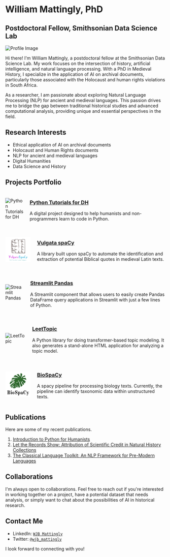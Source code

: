 # William Mattingly, PhD

## Postdoctoral Fellow, Smithsonian Data Science Lab

![Profile Image](https://datascience.si.edu/sites/default/files/styles/grid/public/pictures/people/mattingly.jpeg?itok=0fbvLZ14&c=09ce7f4584de49e7396a7f68be1a4295)

Hi there! I'm William Mattingly, a postdoctoral fellow at the Smithsonian Data Science Lab. My work focuses on the intersection of history, artificial intelligence, and natural language processing. With a PhD in Medieval History, I specialize in the application of AI on archival documents, particularly those associated with the Holocaust and human rights violations in South Africa.

As a researcher, I am passionate about exploring Natural Language Processing (NLP) for ancient and medieval languages. This passion drives me to bridge the gap between traditional historical studies and advanced computational analysis, providing unique and essential perspectives in the field.

## Research Interests

- Ethical application of AI on archival documents
- Holocaust and Human Rights documents
- NLP for ancient and medieval languages
- Digital Humanities
- Data Science and History

## Projects Portfolio

<div style="display:flex; justify-content:start; align-items:center; margin-bottom:20px;">
  <img src="https://yt3.ggpht.com/ytc/AMLnZu8FTr94PPWte0tSzJTJhhbC7fQKF-3PvEqXzgDEaA=s900-c-k-c0x00ffffff-no-rj" alt="Python Tutorials for DH" width="80px" style="margin-right:20px;">
  <div>
    <h3><a href="https://www.youtube.com/pythontutorialsfordigitalhumanities">Python Tutorials for DH</a></h3>
    <p>A digital project designed to help humanists and non-programmers learn to code in Python.</p>
  </div>
</div>

<div style="display:flex; justify-content:start; align-items:center; margin-bottom:20px;">
  <img src="https://github.com/wjbmattingly/vulgata-spacy/raw/main/images/logo.png" alt="Vulgata spaCy" width="80px" style="margin-right:20px;">
  <div>
    <h3><a href="https://github.com/wjbmattingly/vulgata-spacy">Vulgata spaCy</a></h3>
    <p>A library built upon spaCy to automate the identification and extraction of potential Biblical quotes in medieval Latin texts.</p>
  </div>
</div>

<div style="display:flex; justify-content:start; align-items:center; margin-bottom:20px;">
  <img src="https://github.com/wjbmattingly/streamlit-pandas/raw/main/images/streamlit-pandas-logo-blue.png" alt="Streamlit Pandas" width="80px" style="margin-right:20px;">
  <div>
    <h3><a href="https://github.com/wjbmattingly/streamlit-pandas">Streamlit Pandas</a></h3>
    <p>A Streamlit component that allows users to easily create Pandas DataFrame query applications in Streamlit with just a few lines of Python.</p>
  </div>
</div>

<div style="display:flex; justify-content:start; align-items:center; margin-bottom:20px;">
  <img src="https://github.com/wjbmattingly/LeetTopic/raw/main/images/LeeTopic.png" alt="LeetTopic" width="80px" style="margin-right:20px;">
  <div>
    <h3><a href="https://github.com/wjbmattingly/leet-topic">LeetTopic</a></h3>
    <p>A Python library for doing transformer-based topic modeling. It also generates a stand-alone HTML application for analyzing a topic model.</p>
  </div>
</div>

<div style="display:flex; justify-content:start; align-items:center; margin-bottom:20px;">
  <img src="https://github.com/wjbmattingly/biospacy/raw/main/images/biospacy-logo.png" alt="BioSpaCy" width="80px" style="margin-right:20px;">
  <div>
    <h3><a href="https://github.com/wjbmattingly/biospacy">BioSpaCy</a></h3>
    <p>A spacy pipeline for processing biology texts. Currently, the pipeline can identify taxonomic data within unstructured texts.</p>
  </div>
</div>



## Publications

Here are some of my recent publications.

1. [Introduction to Python for Humanists](https://www.routledge.com/Introduction-to-Python-for-Humanists/Mattingly/p/book/9781032378374)
2. [Let the Records Show: Attribution of Scientific Credit in Natural History Collections](https://www.journals.uchicago.edu/doi/10.1086/724949)
3. [The Classical Language Toolkit: An NLP Framework for Pre-Modern Languages](https://aclanthology.org/2021.acl-demo.3.pdf)

## Collaborations

I'm always open to collaborations. Feel free to reach out if you're interested in working together on a project, have a potential dataset that needs analysis, or simply want to chat about the possibilities of AI in historical research.

## Contact Me

- LinkedIn: [`WJB Mattingly`](https://www.linkedin.com/in/wjbmattingly/)
- Twitter: [`@wjb_mattingly`](https://twitter.com/wjb_mattingly)

I look forward to connecting with you!
